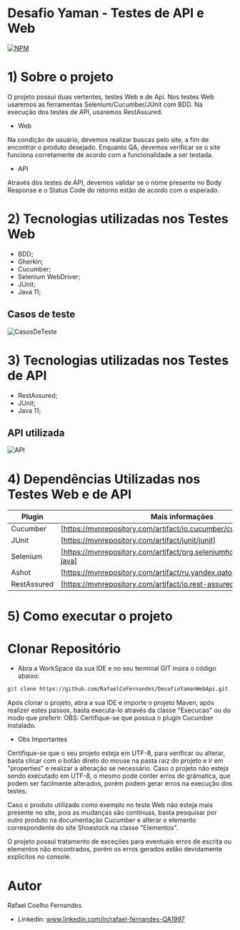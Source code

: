 # Desafio Yaman - Testes de API e Web
[![NPM](https://img.shields.io/npm/l/react)](https://github.com/RafaelCoFernandes/DesafioYamanWebApi/blob/master/LICENSE) 
# 1) Sobre o projeto

O projeto possui duas vertentes, testes Web e de Api. Nos testes Web usaremos as ferramentas Selenium/Cucumber/JUnit com BDD. Na execução dos testes de API, usaremos RestAssured.

 - Web
 
Na condição de usuário, devemos realizar buscas pelo site, a fim de encontrar o produto desejado. Enquanto QA, devemos verificar se o site funciona corretamente de acordo com a funcionalidade a ser testada.

- API

Através dos testes de API, devemos validar se o nome presente no Body Response e o Status Code do retorno estão de acordo com o esperado.

# 2) Tecnologias utilizadas nos Testes Web
- BDD;
- Gherkin;
- Cucumber;
- Selenium WebDriver;
- JUnit;
- Java 11;

## Casos de teste

![CasosDeTeste](https://user-images.githubusercontent.com/81786010/133911374-a3bc6d98-4cce-4d12-abc2-0588425ebb7a.png)

# 3) Tecnologias utilizadas nos Testes de API
- RestAssured;
- JUnit;
- Java 11;

## API utilizada

![API](https://user-images.githubusercontent.com/81786010/133911403-32fc3395-d980-4eee-85d4-8a54926cc4af.png)

# 4) Dependências Utilizadas nos Testes Web e de API
| Plugin | Mais informações |
| ------ | ------ |
| Cucumber | [https://mvnrepository.com/artifact/io.cucumber/cucumber-java]|
| JUnit | [https://mvnrepository.com/artifact/junit/junit] |
| Selenium | [https://mvnrepository.com/artifact/org.seleniumhq.selenium/selenium-java]|
| Ashot | [https://mvnrepository.com/artifact/ru.yandex.qatools.ashot/ashot] |
| RestAssured | [https://mvnrepository.com/artifact/io.rest-assured/rest-assured] |

# 5) Como executar o projeto

# Clonar Repositório

- Abra a WorkSpace da sua IDE e no seu terminal GIT insira o código abaixo:

```bash
git clone https://github.com/RafaelCoFernandes/DesafioYamanWebApi.git
```
Após clonar o projeto, abra a sua IDE e importe o projeto Maven, após realizer estes passos, basta executa-lo através da classe "Execucao" ou do modo que preferir. OBS: Certifique-se que possua o plugin Cucumber instalado.

- Obs Importantes

Certifique-se que o seu projeto esteja em UTF-8, para verificar ou alterar, basta clicar com o botão direto do mouse na pasta raiz do projeto e ir em "properties" e realizar a alteração se necessário. Caso o projeto não esteja sendo executado em UTF-8, o mesmo pode conter erros de grámatica, que podem ser facilmente alterados, porém podem gerar erros na execução dos testes.

Caso o produto utilizado como exemplo no teste Web não esteja mais presente no site, pois as mudanças são contínuas, basta pesquisar por outro produto na documentação Cucumber e alterar o elemento correspondente do site Shoestock na classe "Elementos".

O projeto possui tratamento de exceções para eventuais erros de escrita ou elementos não encontrados, porém os erros gerados estão devidamente explícitos no console.

# Autor

Rafael Coelho Fernandes

- Linkedin: 
www.linkedin.com/in/rafael-fernandes-QA1997
